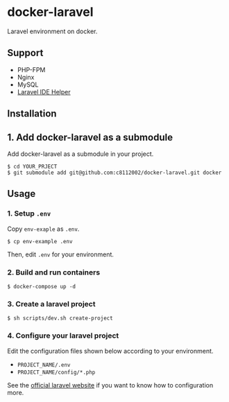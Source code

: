 # docker-laravel

Laravel environment on docker.

## Support 

- PHP-FPM
- Nginx
- MySQL
- [Laravel IDE Helper](https://github.com/barryvdh/laravel-ide-helper)

## Installation

## 1. Add docker-laravel as a submodule

Add docker-laravel as a submodule in your project.

```
$ cd YOUR_PRJECT
$ git submodule add git@github.com:c8112002/docker-laravel.git docker
```

## Usage

### 1. Setup `.env`

Copy `env-exaple` as `.env`.

```
$ cp env-example .env
```

Then, edit `.env` for your environment.

### 2. Build and run containers

```
$ docker-compose up -d
```

### 3. Create a laravel project

```
$ sh scripts/dev.sh create-project
```

### 4. Configure your laravel project

Edit the configuration files shown below according to your environment.

- `PROJECT_NAME/.env`
- `PROJECT_NAME/config/*.php`

See the [official laravel website](https://laravel.com/docs/installation) if you want to know how to configuration more.
